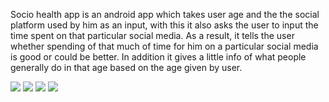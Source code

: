 Socio health app is an android app which takes user age and the the social platform used by him as an input, with this it also asks the user to input the time spent on that particular social media. As a result, it tells the user whether spending of that much of time for him on a particular social media is good or could be better. In addition it gives a little info of what people generally do in that age based on the age given by user.


![](https://github.com/Satyyam/Socio-Health/blob/master/LongScreenshot_2021-05-20-23-02-43.png)
![](https://github.com/Satyyam/Socio-Health/blob/master/LongScreenshot_2021-05-20-23-03-17.png)
![](https://github.com/Satyyam/Socio-Health/blob/master/LongScreenshot_2021-05-20-23-04-06.png)
![](https://github.com/Satyyam/Socio-Health/blob/master/LongScreenshot_2021-05-20-23-04-53.png)
